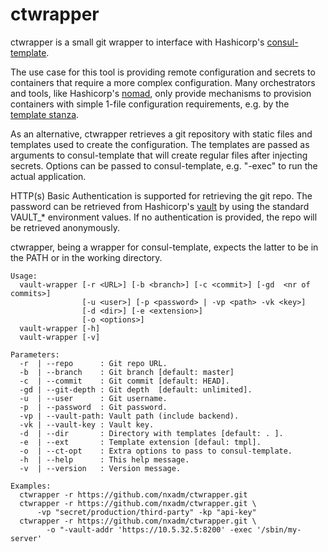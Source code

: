 # ctwrapper 

ctwrapper is a small git wrapper to interface with Hashicorp's 
[consul-template](https://github.com/hashicorp/consul-template).

The use case for this tool is providing remote configuration and secrets to
containers that require a more complex configuration. Many orchestrators and 
tools, like Hashicorp's [nomad](https://github.com/hashicorp/nomad), 
only provide mechanisms to provision containers with simple 1-file configuration 
requirements, e.g. by the 
[template stanza](https://www.nomadproject.io/docs/job-specification/template.html).

As an alternative, ctwrapper retrieves a git repository with static files and
templates used to create the configuration. The templates are passed as 
arguments to consul-template that will create regular files after 
injecting secrets. Options can be passed to consul-template, e.g. "-exec" to
run the actual application.

HTTP(s) Basic Authentication is supported for retrieving the git repo. The 
password can be retrieved from Hashicorp's 
[vault](https://github.com/hashicorp/vault) by using the standard
VAULT_* environment values. If no authentication is provided, the repo will be 
retrieved anonymously.

ctwrapper, being a wrapper for consul-template, expects the latter to be in the
PATH or in the working directory.
  
```
Usage:
  vault-wrapper [-r <URL>] [-b <branch>] [-c <commit>] [-gd  <nr of commits>]
                [-u <user>] [-p <password> | -vp <path> -vk <key>]
                [-d <dir>] [-e <extension>] 
                [-o <options>]  
  vault-wrapper [-h]
  vault-wrapper [-v]

Parameters:
  -r  | --repo      : Git repo URL.
  -b  | --branch    : Git branch [default: master]
  -c  | --commit    : Git commit [default: HEAD].
  -gd | --git-depth : Git depth  [default: unlimited].
  -u  | --user      : Git username.
  -p  | --password  : Git password.
  -vp | --vault-path: Vault path (include backend).
  -vk | --vault-key : Vault key.
  -d  | --dir       : Directory with templates [default: . ].
  -e  | --ext       : Template extension [defaul: tmpl].
  -o  | --ct-opt    : Extra options to pass to consul-template.
  -h  | --help      : This help message.
  -v  | --version   : Version message.

Examples:
  ctwrapper -r https://github.com/nxadm/ctwrapper.git
  ctwrapper -r https://github.com/nxadm/ctwrapper.git \ 
      -vp "secret/production/third-party" -kp "api-key"
  ctwrapper -r https://github.com/nxadm/ctwrapper.git \
        -o "-vault-addr 'https://10.5.32.5:8200' -exec '/sbin/my-server'
```